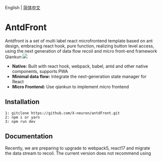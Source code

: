 English | [简体中文](./README-cn.md)

# AntdFront

Antdfront is a set of multi label react microfrontend template based on ant design, embracing react hook, pure function, realizing button level access, using the next generation of data flow recoil and micro front-end framework Qiankun
<img src="https://i.loli.net/2020/05/18/sRX52JT4yxlkm8e.gif" >

- **Native:** Built with react hook, webpack, babel, antd and other native components, supports PWA
- **Minimal data flow:** Integrate the next-generation state manager for React
- **Micro Frontend:** Use qiankun to implement micro frontend

## Installation

```
1: gitclone https://github.com/X-neuron/antdFront.git
2: npm i or yarn
3: npm run dev

```

## Documentation

Recently, we are preparing to upgrade to webpack5, react17 and migrate the data stream to recoil. The current version does not recommend using
